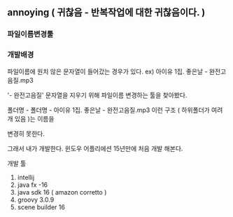 ## annoying ( 귀찮음 - 반복작업에 대한 귀찮음이다. )
### 파일이름변경툴

### 개발배경
파일이름에 원치 않은 문자열이 들어갔는 경우가 있다. ex) 아이유 1집. 좋은날 - 완전고음질.mp3

'- 완전고음질' 문자열을 지우기 위해 파일이름 변경하는 툴을 찾아봤다.

폴더명 - 폴더명 - 아이유 1집. 좋은날 - 완전고음질.mp3 이런 구조 ( 하위폴더가 여려개 있음 )는 이름을 

변경히 못한다.



그래서 내가 개발한다. 윈도우 어플리에션 15년만에 처음 개발 해본다.


개발 툴
1. intellij
2. java fx -16
3. java sdk 16 ( amazon corretto )
4. groovy 3.0.9
5. scene builder 16
